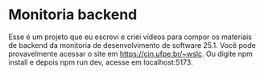 # Monitoria backend

Esse é um projeto que eu escrevi e criei vídeos para compor os materiais de backend da monitoria de desenvolvimento de software 25.1. Você pode provavelmente acessar o site em https://cin.ufpe.br/~wslc. Ou digite npm install e depois npm run dev, acesse em localhost:5173.
